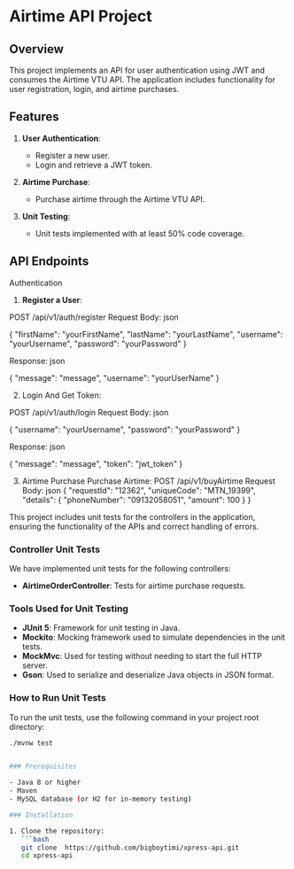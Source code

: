 # Airtime API Project

## Overview

This project implements an API for user authentication using JWT and consumes the Airtime VTU API. The application includes functionality for user registration, login, and airtime purchases.

## Features

1. **User Authentication**: 
   - Register a new user.
   - Login and retrieve a JWT token.

2. **Airtime Purchase**: 
   - Purchase airtime through the Airtime VTU API.

3. **Unit Testing**:
   - Unit tests implemented with at least 50% code coverage.
  
 ##  API Endpoints
Authentication
1. **Register a User**:

POST /api/v1/auth/register
Request Body:
json

{
    "firstName": "yourFirstName",
    "lastName": "yourLastName",
    "username": "yourUsername",
    "password": "yourPassword"
}

Response:
json

{
   "message": "message",
    "username": "yourUserName"
}

2. Login And Get Token:

POST /api/v1/auth/login
Request Body:
json

{
    "username": "yourUsername",
    "password": "yourPassword"
}

Response:
json

{
   "message": "message",
    "token": "jwt_token"
}

3. Airtime Purchase
Purchase Airtime:
POST /api/v1/buyAirtime
Request Body:
json
{
    "requestId": "12362",
    "uniqueCode": "MTN_19399",
    "details": {
        "phoneNumber": "09132058051",
        "amount": 100
    }
}

This project includes unit tests for the controllers in the application, ensuring the functionality of the APIs and correct handling of errors.

### Controller Unit Tests

We have implemented unit tests for the following controllers:

- **AirtimeOrderController**: Tests for airtime purchase requests.

### Tools Used for Unit Testing

- **JUnit 5**: Framework for unit testing in Java.
- **Mockito**: Mocking framework used to simulate dependencies in the unit tests.
- **MockMvc**: Used for testing without needing to start the full HTTP server.
- **Gson**: Used to serialize and deserialize Java objects in JSON format.

### How to Run Unit Tests

To run the unit tests, use the following command in your project root directory:

```bash
./mvnw test


### Prerequisites

- Java 8 or higher
- Maven
- MySQL database (or H2 for in-memory testing)

### Installation

1. Clone the repository:
   ```bash
   git clone  https://github.com/bigboytimi/xpress-api.git
   cd xpress-api
